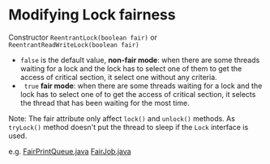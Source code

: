 # Modifying Lock fairness

Constructor `ReentrantLock(boolean fair)` or `ReentrantReadWriteLock(boolean fair)`

* `false` is the default value, __non-fair mode__: when there are some threads waiting for a lock and the lock has to select one of them to get the access of critical section, it select one without any criteria.
* ` true` __fair mode__: when there are some threads waiting for a lock and the lock has to select one of to get the access of critical section, it selects the thread that has been waiting for the most time.

Note: The fair attribute only affect `lock()` and `unlock()` methods. As `tryLock()` method doesn't put the thread to sleep if the `Lock` interface is used.

e.g. [FairPrintQueue.java](modifying-lock-fairness/FairPrintQueue.java) [FairJob.java](modifying-lock-fairness/FairJob.java)
